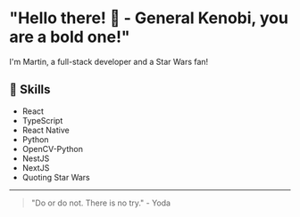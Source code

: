 # "Hello there! 👋 - General Kenobi, you are a bold one!" 

I'm Martin, a full-stack developer and a Star Wars fan!

## 🚀 Skills

- React
- TypeScript
- React Native
- Python
- OpenCV-Python
- NestJS
- NextJS
- Quoting Star Wars

<!--
## 🌱 I'm currently learning

- Opencv in Python
- React + TypeScript + NestJS - Improving

## 🎥 Star Wars Favorites

- Favorite movie: The Empire Strikes Back
- Favorite character: Luke Skywalker
- Favorite quote: "There is a great disturbance in the Force."
- Favorite planet: Tatooine
- Favorite ship: Millennium Falcon
- Favorite lightsaber color: Green

## 💤 Hobbies and Interests

- Old watch collecting
- Star Wars figures collecting
- Sport/Training - "Well, you can always be thinner... look better."

## 💻 Projects

- [Project #1]: [Brief description and link to the project]
- [Project #2]: [Brief description and link to the project]
- [Project #3]: [Brief description and link to the project]

## 🤠 Westerns

- Favorite movie: Once Upon A Time In The West
- Favorite character: Nessuno - Man with No Name
- Favorite moral: There was this little birdie, who didn't even know how to fly yet. Then one freezing cold night, he tumbles out of his nest and lands on the ground. Well, he starts going, "Chirp, chirp, chirp," like crazy because he was damn nearly freezing. Lucky for him, along comes this cow, sees him, and feels sorry for him. So she lifts her tail, and SPLAT! drops this steaming hot cow pie right on him! The little birdie is nice and warm again, but he's still not happy and keeps going, "Chirp, chirp, chirp, chirp," louder than ever! Then a mean old coyote hears him and comes running. He reaches out a paw, and pulls him out of the cow pie. He brushes the dirt off him real nice, and then... swallows the birdie down in one gulp!
- Favorite quote: "When you have to shoot, shoot, don’t talk!" 

## 📈 GitHub Stats

![Your GitHub stats](https://github-readme-stats.vercel.app/api?username=yourusername&show_icons=true)

## 🤝 Contributing

Contributions, issues, and feature requests are welcome! Feel free to check [contributing guidelines](CONTRIBUTING.md).

## ❤️ Support

If you like my work, please consider supporting me with a coffee ☕

[![Buy me a coffee](https://img.shields.io/badge/-Buy%20me%20a%20coffee-FF813F?style=flat-square&logo=buy-me-a-coffee&logoColor=white&link=https://www.buymeacoffee.com/yourusername)](https://www.buymeacoffee.com/yourusername)
-->
---

> "Do or do not. There is no try." - Yoda
